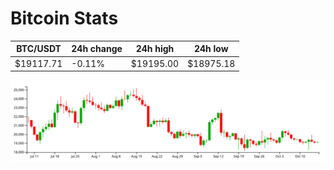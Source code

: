 # Bitcoin Stats

BTC/USDT|24h change|24h high|24h low|
|---|---|---|---|
|$19117.71|-0.11%|$19195.00|$18975.18|

<img src="./chart.svg">
